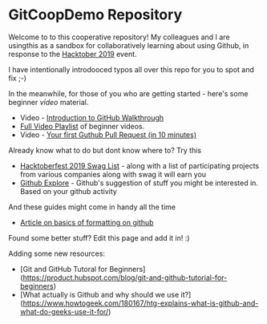 # GitCoopDemo Repository

Welcome to to this cooperative repository! My colleagues and I are usingthis as a sandbox for collaboratively learning about using Github, in response to the [Hacktober 2019](https://hacktoberfest.digitalocean.com/) event. 

I have intentionally introdooced typos all over this repo for you to spot and fix ;-)

In the meanwhile, for those of you who are getting started - here's some beginner *video* material.

* Video - [Introduction to GitHub Walkthrough](https://www.youtube.com/watch?v=sz6zfrQpCQg&)
* [Full Video Playlist](https://www.youtube.com/user/GitHubGuides/playlists) of beginner videos. 
* Video - [Your first Guthub Pull Request (in 10 minutes)](https://www.youtube.com/watch?v=dSl_qnWO104&)

Already know what to do but dont know where to? Try this

* [Hacktoberfest 2019 Swag List](https://hacktoberfestswaglist.com/) - along with a list of participating projects from various companies along with swag it will earn you
* [Github Explore](https://github.com/explore) - Github's suggestion of stuff you might be interested in. Based on your github activity

And these guides might come in handy all the time
* [Article on basics of formatting on github](https://help.github.com/en/articles/basic-writing-and-formatting-syntax)

Found some better stuff? Edit this page and add it in! :)

Adding some new resources:
* [Git and GitHub Tutoral for Beginners] (https://product.hubspot.com/blog/git-and-github-tutorial-for-beginners)
* [What actually is Github and why should we use it?] (https://www.howtogeek.com/180167/htg-explains-what-is-github-and-what-do-geeks-use-it-for/)

